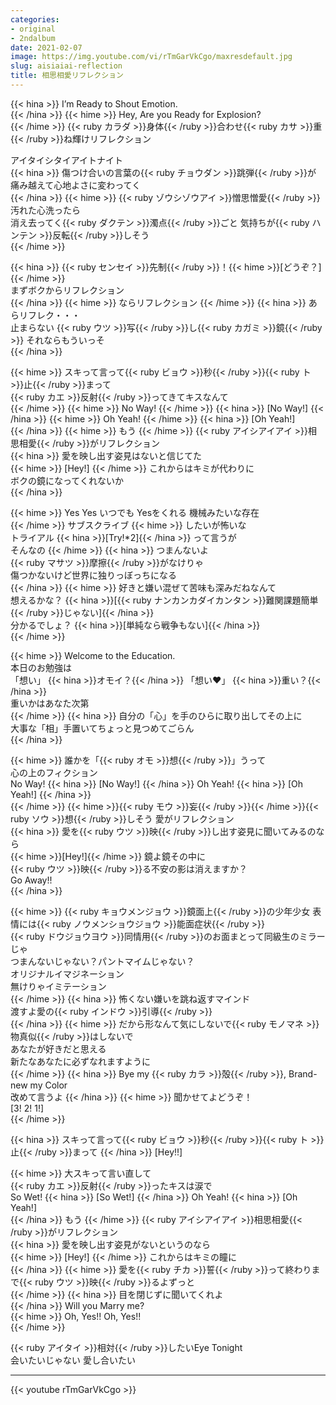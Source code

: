 ```yaml
---
categories:
- original
- 2ndalbum
date: 2021-02-07
image: https://img.youtube.com/vi/rTmGarVkCgo/maxresdefault.jpg
slug: aisiaiai-reflection
title: 相思相愛リフレクション
---
```



{{< hina >}}
I’m Ready to Shout Emotion.  
{{< /hina >}}
{{< hime >}}
Hey, Are you Ready for Explosion?  
{{< /hime >}}
{{< ruby カラダ >}}身体{{< /ruby >}}合わせ{{< ruby カサ >}}重{{< /ruby >}}ね輝けリフレクション  

アイタイシタイアイトナイト  
{{< hina >}}
傷つけ合いの言葉の{{< ruby チョウダン >}}跳弾{{< /ruby >}}が  
痛み越えて心地よさに変わってく  
{{< /hina >}}
{{< hime >}}
{{< ruby ゾウシゾウアイ >}}憎思憎愛{{< /ruby >}} 汚れた心洗ったら  
消え去ってく{{< ruby ダクテン >}}濁点{{< /ruby >}}ごと 気持ちが{{< ruby ハンテン >}}反転{{< /ruby >}}しそう  
{{< /hime >}}

{{< hina >}}
{{< ruby センセイ >}}先制{{< /ruby >}}！{{< hime >}}[どうぞ？]{{< /hime >}}  
まずボクからリフレクション  
{{< /hina >}}
{{< hime >}}
ならリフレクション 
{{< /hime >}}
{{< hina >}}
あらリフレク・・・  
止まらない {{< ruby ウツ >}}写{{< /ruby >}}し{{< ruby カガミ >}}鏡{{< /ruby >}} それならもういっそ  
{{< /hina >}}

{{< hime >}}
スキって言って{{< ruby ビョウ >}}秒{{< /ruby >}}{{< ruby ト >}}止{{< /ruby >}}まって  
{{< ruby カエ >}}反射{{< /ruby >}}ってきてキスなんて  
{{< /hime >}}
{{< hime >}}
No Way! 
{{< /hime >}}
{{< hina >}}
[No Way!] 
{{< /hina >}}
{{< hime >}}
Oh Yeah! 
{{< /hime >}}
{{< hina >}}
[Oh Yeah!]  
{{< /hina >}}
{{< hime >}}
もう
{{< /hime >}}
{{< ruby アイシアイアイ >}}相思相愛{{< /ruby >}}がリフレクション  
{{< hina >}}
愛を映し出す姿見はないと信じてた  
{{< hime >}}
[Hey!] 
{{< /hime >}}
これからはキミが代わりに  
ボクの鏡になってくれないか  
{{< /hina >}}

{{< hime >}}
Yes Yes いつでも Yesをくれる 機械みたいな存在  
{{< /hime >}}
サブスクライブ 
{{< hime >}}
したいが怖いな  
トライアル {{< hina >}}[Try!*2]{{< /hina >}} って言うが  
そんなの
{{< /hime >}}
{{< hina >}}
つまんないよ  
{{< ruby マサツ >}}摩擦{{< /ruby >}}がなけりゃ  
傷つかないけど世界に独りっぼっちになる  
{{< /hina >}}
{{< hime >}}
好きと嫌い混ぜて苦味も深みだねなんて  
想えるかな？ {{< hina >}}[{{< ruby ナンカンカダイカンタン >}}難関課題簡単{{< /ruby >}}じゃない]{{< /hina >}}  
分かるでしょ？ {{< hina >}}[単純なら戦争もない]{{< /hina >}}  
{{< /hime >}}

{{< hime >}}
Welcome to the Education.  
本日のお勉強は  
「想い」 {{< hina >}}オモイ？{{< /hina >}} 「想い♥」 {{< hina >}}重い？{{< /hina >}}  
重いかはあなた次第  
{{< /hime >}}
{{< hina >}}
自分の「心」を手のひらに取り出してその上に  
大事な「相」手置いてちょっと見つめてごらん  
{{< /hina >}}

{{< hime >}}
誰かを「{{< ruby オモ >}}想{{< /ruby >}}」うって  
心の上のフィクション  
No Way! 
{{< hina >}}
[No Way!] 
{{< /hina >}}
Oh Yeah! 
{{< hina >}}
[Oh Yeah!]
{{< /hina >}}  
{{< /hime >}}
{{< hime >}}{{< ruby モウ >}}妄{{< /ruby >}}{{< /hime >}}{{< ruby ソウ >}}想{{< /ruby >}}しそう 愛がリフレクション  
{{< hina >}}
愛を{{< ruby ウツ >}}映{{< /ruby >}}し出す姿見に聞いてみるのなら  
{{< hime >}}[Hey!]{{< /hime >}} 鏡よ鏡その中に  
{{< ruby ウツ >}}映{{< /ruby >}}る不安の影は消えますか？  
Go Away!!  
{{< /hina >}}

{{< hime >}}
{{< ruby キョウメンジョウ >}}鏡面上{{< /ruby >}}の少年少女 表情には{{< ruby ノウメンショウジョウ >}}能面症状{{< /ruby >}}  
{{< ruby ドウジョウヨウ >}}同情用{{< /ruby >}}のお面まとって同級生のミラーじゃ  
つまんないじゃない？パントマイムじゃない？  
オリジナルイマジネーション  
無けりゃイミテーション  
{{< /hime >}}
{{< hina >}}
怖くない嫌いを跳ね返すマインド  
渡すよ愛の{{< ruby インドウ >}}引導{{< /ruby >}}  
{{< /hina >}}
{{< hime >}}
だから形なんて気にしないで{{< ruby モノマネ >}}物真似{{< /ruby >}}はしないで  
あなたが好きだと思える  
新たなあなたに必ずなれますように  
{{< /hime >}}
{{< hina >}}
Bye my {{< ruby カラ >}}殻{{< /ruby >}}, Brand-new my Color  
改めて言うよ 
{{< /hina >}}
{{< hime >}}
聞かせてよどうぞ！  
[3! 2! 1!]  
{{< /hime >}}

{{< hina >}}
スキって言って{{< ruby ビョウ >}}秒{{< /ruby >}}{{< ruby ト >}}止{{< /ruby >}}まって 
{{< /hina >}}
[Hey!!]  

{{< hime >}}
大スキって言い直して  
{{< ruby カエ >}}反射{{< /ruby >}}ったキスは涙で  
So Wet! 
{{< hina >}}
[So Wet!] 
{{< /hina >}}
Oh Yeah! 
{{< hina >}}
[Oh Yeah!]  
{{< /hina >}}
もう
{{< /hime >}}
{{< ruby アイシアイアイ >}}相思相愛{{< /ruby >}}がリフレクション  
{{< hina >}}
愛を映し出す姿見がないというのなら  
{{< hime >}}
[Hey!] 
{{< /hime >}}
これからはキミの瞳に  
{{< /hina >}}
{{< hime >}}
愛を{{< ruby チカ >}}誓{{< /ruby >}}って終わりまで{{< ruby ウツ >}}映{{< /ruby >}}るよずっと  
{{< /hime >}}
{{< hina >}}
目を閉じずに聞いてくれよ  
{{< /hina >}}
Will you Marry me?  
{{< hime >}}
Oh, Yes!! Oh, Yes!!  
{{< /hime >}}

{{< ruby アイタイ >}}相対{{< /ruby >}}したいEye Tonight  
会いたいじゃない 愛し合いたい  

---

{{< youtube rTmGarVkCgo >}}